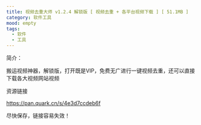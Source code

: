 ```yaml
---
title: 视频去重大师 v1.2.4 解锁版 [ 视频去重 + 各平台视频下载 ] [ 51.1MB ]
category: 软件工具
mood: empty
tags:
  - 软件
  - 工具
---
```








简介：

搬运视频神器，解锁版，打开既是VIP，免费无广进行一键视频去重，还可以直接下载各大视频网站视频




资源链接

https://pan.quark.cn/s/4e3d7ccdeb6f




尽快保存，链接容易失效！

















